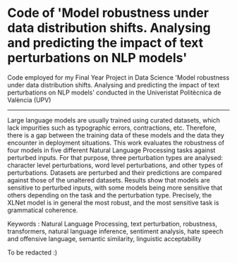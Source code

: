 # Code of 'Model robustness under data distribution shifts. Analysing and predicting the impact of text perturbations on NLP models' 
Code employed for my Final Year Project in Data Science 'Model robustness under data distribution shifts. Analysing and predicting the impact of text perturbations on NLP models' conducted in the Univeristat Politècnica de València (UPV)

------

Large language models are usually trained using curated datasets, which lack impurities such as typographic errors, contractions, etc. Therefore, there is a gap between the training data of these models and the data they encounter in deployment situations. This work evaluates the robustness of four models in five different Natural Language Processing tasks against perturbed inputs. For that purpose, three perturbation types are analysed: character level perturbations, word level perturbations, and other types of perturbations. Datasets are perturbed and their predictions are compared against those of the unaltered datasets. Results show that models are sensitive to perturbed inputs, with some models being more sensitive that others depending on the task and the perturbation type. Precisely, the XLNet model is in general the most robust, and the most sensitive task is grammatical coherence.

Keywords : Natural Language Processing, text perturbation, robustness, transformers, natural language inference, sentiment analysis, hate speech and offensive language, semantic similarity, linguistic acceptability

To be redacted :)
